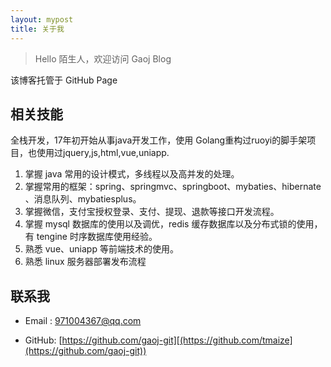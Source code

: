 ```yaml
---
layout: mypost
title: 关于我
---
```


> Hello 陌生人，欢迎访问 Gaoj Blog

该博客托管于 GitHub Page

## 相关技能
全栈开发，17年初开始从事java开发工作，使用 Golang重构过ruoyi的脚手架项目，也使用过jquery,js,html,vue,uniapp.
1. 掌握 java 常用的设计模式，多线程以及高并发的处理。
2. 掌握常用的框架：spring、springmvc、springboot、mybaties、hibernate 、消息队列、mybatiesplus。
3. 掌握微信，支付宝授权登录、支付、提现、退款等接口开发流程。
4. 掌握 mysql  数据库的使用以及调优，redis  缓存数据库以及分布式锁的使用，有 tengine  时序数据库使用经验。
5. 熟悉 vue、uniapp  等前端技术的使用。
6. 熟悉 linux 服务器部署发布流程

## 联系我

- Email&nbsp;: [971004367@qq.com](mailto:971004367@qq.com)

- GitHub: [https://github.com/gaoj-git][(https://github.com/tmaize](https://github.com/gaoj-git))
